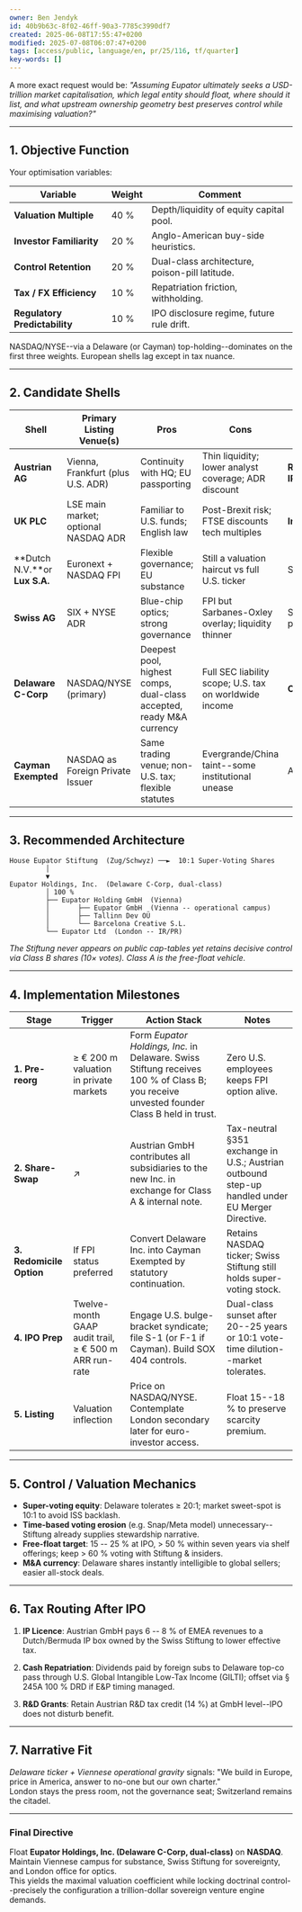 ```yaml
---
owner: Ben Jendyk
id: 40b9b63c-8f02-46ff-90a3-7785c3990df7
created: 2025-06-08T17:55:47+0200
modified: 2025-07-08T06:07:47+0200
tags: [access/public, language/en, pr/25/116, tf/quarter]
key-words: []
---
```


A more exact request would be: _"Assuming Eupator ultimately seeks a USD-trillion market capitalisation, which legal entity should float, where should it list, and what upstream ownership geometry best preserves control while maximising valuation?"_

* * *

## 1. Objective Function

Your optimisation variables:

| Variable | Weight | Comment | 
| ---- | ---- | ----  |
| **Valuation Multiple** | 40 % | Depth/liquidity of equity capital pool. | 
| **Investor Familiarity** | 20 % | Anglo-American buy-side heuristics. | 
| **Control Retention** | 20 % | Dual-class architecture, poison-pill latitude. | 
| **Tax / FX Efficiency** | 10 % | Repatriation friction, withholding. | 
| **Regulatory Predictability** | 10 % | IPO disclosure regime, future rule drift. | 

NASDAQ/NYSE--via a Delaware (or Cayman) top-holding--dominates on the first three weights. European shells lag except in tax nuance.

* * *

## 2. Candidate Shells

| Shell | Primary Listing Venue(s) | Pros | Cons | Verdict | 
| ---- | ---- | ---- | ---- | ----  |
| **Austrian AG** | Vienna, Frankfurt (plus U.S. ADR) | Continuity with HQ; EU passporting | Thin liquidity; lower analyst coverage; ADR discount | **Reject for IPO core** | 
| **UK PLC** | LSE main market; optional NASDAQ ADR | Familiar to U.S. funds; English law | Post-Brexit risk; FTSE discounts tech multiples | **Insufficient** | 
| **Dutch N.V.**or **Lux S.A.** | Euronext + NASDAQ FPI | Flexible governance; EU substance | Still a valuation haircut vs full U.S. ticker | Secondary | 
| **Swiss AG** | SIX + NYSE ADR | Blue-chip optics; strong governance | FPI but Sarbanes-Oxley overlay; liquidity thinner | Secondary-plus | 
| **Delaware C-Corp** | NASDAQ/NYSE (primary) | Deepest pool, highest comps, dual-class accepted, ready M&A currency | Full SEC liability scope; U.S. tax on worldwide income | **Optimal** | 
| **Cayman Exempted** | NASDAQ as Foreign Private Issuer | Same trading venue; non-U.S. tax; flexible statutes | Evergrande/China taint--some institutional unease | Alt-optimal | 
* * *

## 3. Recommended Architecture
    
    
    House Eupator Stiftung  (Zug/Schwyz) ──►  10:1 Super-Voting Shares
             │
             ▼
    Eupator Holdings, Inc.  (Delaware C-Corp, dual-class)
             │ 100 %
             ├── Eupator Holding GmbH  (Vienna)
             │       ├── Eupator GmbH  (Vienna -- operational campus)
             │       ├── Tallinn Dev OÜ
             │       └── Barcelona Creative S.L.
             └── Eupator Ltd  (London -- IR/PR)
    

_The Stiftung never appears on public cap-tables yet retains decisive control via Class B shares (10× votes). Class A is the free-float vehicle._

* * *

## 4. Implementation Milestones

| Stage | Trigger | Action Stack | Notes | 
| ---- | ---- | ---- | ----  |
| **1. Pre-reorg** | ≥ € 200 m valuation in private markets | Form _Eupator Holdings, Inc._ in Delaware. Swiss Stiftung receives 100 % of Class B; you receive unvested founder Class B held in trust. | Zero U.S. employees keeps FPI option alive. | 
| **2. Share-Swap** | ↗ | Austrian GmbH contributes all subsidiaries to the new Inc. in exchange for Class A & internal note. | Tax-neutral §351 exchange in U.S.; Austrian outbound step-up handled under EU Merger Directive. | 
| **3. Redomicile Option** | If FPI status preferred | Convert Delaware Inc. into Cayman Exempted by statutory continuation. | Retains NASDAQ ticker; Swiss Stiftung still holds super-voting stock. | 
| **4. IPO Prep** | Twelve-month GAAP audit trail, ≥ € 500 m ARR run-rate | Engage U.S. bulge-bracket syndicate; file S-1 (or F-1 if Cayman). Build SOX 404 controls. | Dual-class sunset after 20--25 years or 10:1 vote-time dilution--market tolerates. | 
| **5. Listing** | Valuation inflection | Price on NASDAQ/NYSE. Contemplate London secondary later for euro-investor access. | Float 15--18 % to preserve scarcity premium. | 
* * *

## 5. Control / Valuation Mechanics

- **Super-voting equity**: Delaware tolerates ≥ 20:1; market sweet-spot is 10:1 to avoid ISS backlash.
- **Time-based voting erosion** (e.g. Snap/Meta model) unnecessary--Stiftung already supplies stewardship narrative.
- **Free-float target**: 15 -- 25 % at IPO, > 50 % within seven years via shelf offerings; keep > 60 % voting with Stiftung & insiders.
- **M&A currency**: Delaware shares instantly intelligible to global sellers; easier all-stock deals.
* * *

## 6. Tax Routing After IPO

1. **IP Licence**: Austrian GmbH pays 6 -- 8 % of EMEA revenues to a Dutch/Bermuda IP box owned by the Swiss Stiftung to lower effective tax.

2. **Cash Repatriation**: Dividends paid by foreign subs to Delaware top-co pass through U.S. Global Intangible Low-Tax Income (GILTI); offset via § 245A 100 % DRD if E&P timing managed.

3. **R&D Grants**: Retain Austrian R&D tax credit (14 %) at GmbH level--IPO does not disturb benefit.

* * *

## 7. Narrative Fit

_Delaware ticker + Viennese operational gravity_ signals: "We build in Europe, price in America, answer to no-one but our own charter."  
London stays the press room, not the governance seat; Switzerland remains the citadel.

* * *

### Final Directive

Float **Eupator Holdings, Inc. (Delaware C-Corp, dual-class)** on **NASDAQ**.  
Maintain Viennese campus for substance, Swiss Stiftung for sovereignty, and London office for optics.  
This yields the maximal valuation coefficient while locking doctrinal control--precisely the configuration a trillion-dollar sovereign venture engine demands.